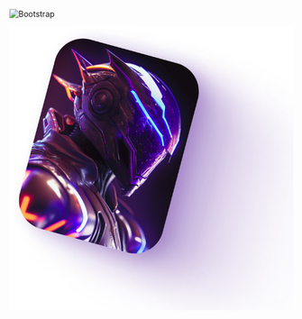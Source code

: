  ![Bootstrap](https://img.shields.io/badge/bootstrap-%238511FA.svg?style=plastic&logo=bootstrap&logoColor=white)

![Screenshot 2024-03-29 091243](https://github.com/Ali82APS/nft/blob/main/img/header_img.png)
